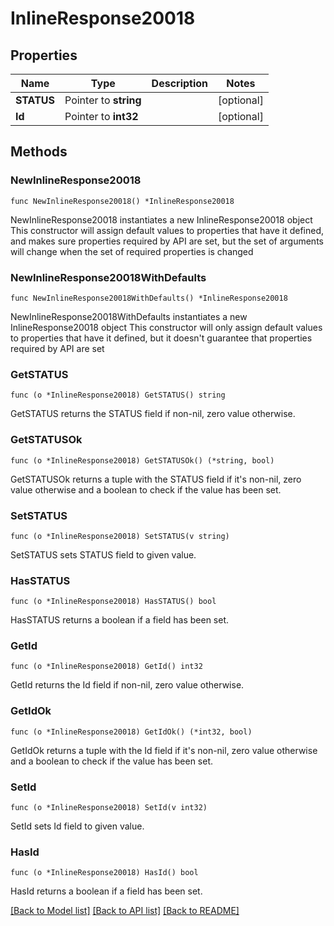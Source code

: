 # InlineResponse20018

## Properties

Name | Type | Description | Notes
------------ | ------------- | ------------- | -------------
**STATUS** | Pointer to **string** |  | [optional] 
**Id** | Pointer to **int32** |  | [optional] 

## Methods

### NewInlineResponse20018

`func NewInlineResponse20018() *InlineResponse20018`

NewInlineResponse20018 instantiates a new InlineResponse20018 object
This constructor will assign default values to properties that have it defined,
and makes sure properties required by API are set, but the set of arguments
will change when the set of required properties is changed

### NewInlineResponse20018WithDefaults

`func NewInlineResponse20018WithDefaults() *InlineResponse20018`

NewInlineResponse20018WithDefaults instantiates a new InlineResponse20018 object
This constructor will only assign default values to properties that have it defined,
but it doesn't guarantee that properties required by API are set

### GetSTATUS

`func (o *InlineResponse20018) GetSTATUS() string`

GetSTATUS returns the STATUS field if non-nil, zero value otherwise.

### GetSTATUSOk

`func (o *InlineResponse20018) GetSTATUSOk() (*string, bool)`

GetSTATUSOk returns a tuple with the STATUS field if it's non-nil, zero value otherwise
and a boolean to check if the value has been set.

### SetSTATUS

`func (o *InlineResponse20018) SetSTATUS(v string)`

SetSTATUS sets STATUS field to given value.

### HasSTATUS

`func (o *InlineResponse20018) HasSTATUS() bool`

HasSTATUS returns a boolean if a field has been set.

### GetId

`func (o *InlineResponse20018) GetId() int32`

GetId returns the Id field if non-nil, zero value otherwise.

### GetIdOk

`func (o *InlineResponse20018) GetIdOk() (*int32, bool)`

GetIdOk returns a tuple with the Id field if it's non-nil, zero value otherwise
and a boolean to check if the value has been set.

### SetId

`func (o *InlineResponse20018) SetId(v int32)`

SetId sets Id field to given value.

### HasId

`func (o *InlineResponse20018) HasId() bool`

HasId returns a boolean if a field has been set.


[[Back to Model list]](../README.md#documentation-for-models) [[Back to API list]](../README.md#documentation-for-api-endpoints) [[Back to README]](../README.md)


